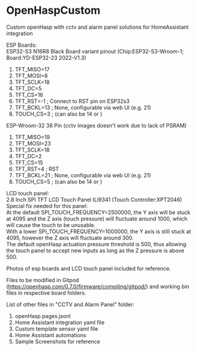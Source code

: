 # OpenHaspCustom
Custom openHasp with cctv and alarm panel solutions for HomeAssistant integration

ESP Boards:  
ESP32-S3 N16R8 Black Board variant pinout (Chip:ESP32-S3-Wroom-1; Board:YD-ESP32-23 2022-V1.3)  
1. TFT_MISO=17
2. TFT_MOSI=8
3. TFT_SCLK=18
4. TFT_DC=5
5. TFT_CS=16 
6. TFT_RST=-1        ; Connect to RST pin on ESP32s3
7. TFT_BCKL=13       ; None, configurable via web UI (e.g. 21)
8. TOUCH_CS=3        ; (can also be 14 or )

ESP-Wroom-32 38 Pin (cctv images doesn't work due to lack of PSRAM)  
1. TFT_MISO=19
2. TFT_MOSI=23
3. TFT_SCLK=18
4. TFT_DC=2
5. TFT_CS=15
6. TFT_RST=4         ; RST
7. TFT_BCKL=21       ; None, configurable via web UI (e.g. 21)
8. TOUCH_CS=5        ; (can also be 14 or )

LCD touch panel:  
2.8 Inch SPI TFT LCD Touch Panel ILI9341 (Touch Controller:XPT2046)  
Special fix needed for this panel:  
At the default SPI_TOUCH_FREQUENCY=2500000, the Y axis will be stuck at 4095 and the Z axis (touch pressure) will fluctuate around 1000, which will cause the touch to be unusable.  
With a lower SPI_TOUCH_FREQUENCY=1000000, the Y axis is still stuck at 4095, however the Z axis will fluctuate around 300.  
The default openHasp actuation pressure threshold is 500, thus allowing the touch panel to accept new inputs as long as the Z pressure is above 500.  

Photos of esp boards and LCD touch panel included for reference.

Files to be modified in Gitpod (https://openhasp.com/0.7.0/firmware/compiling/gitpod/) and working bin files in respective board folders.

List of other files in "CCTV and Alarm Panel" folder:
1. openHasp pages.jsonl
2. Home Assistant integration yaml file
3. Custom template sensor yaml file
4. Home Assistant automations
5. Sample Screenshots for reference
